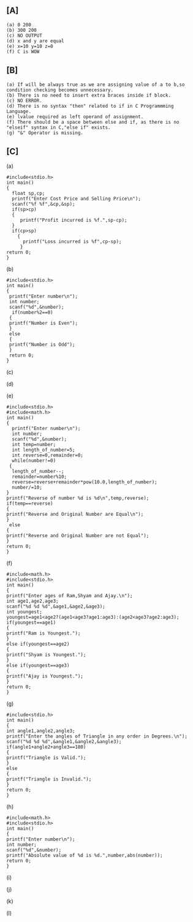 ## [A]
    
    (a) 0 200
    (b) 300 200
    (c) NO OUTPUT
    (d) x and y are equal
    (e) x=10 y=10 z=0 
    (f) C is WOW

## [B]

    (a) If will be always true as we are assigning value of a to b,so condition checking becomes unnecessary.
    (b) There is no need to insert extra braces inside if block.
    (c) NO ERROR.
    (d) There is no syntax "then" related to if in C Programmming Language.
    (e) lvalue required as left operand of assignment.
    (f) There should be a space between else and if, as there is no "elseif" syntax in C,"else if" exists.
    (g) "&" Operator is missing.
    
##  [C]

   (a)
        
    #include<stdio.h>
    int main()
    {
      float sp,cp;
      printf("Enter Cost Price and Selling Price\n");
      scanf("%f %f",&cp,&sp);
      if(sp>cp)
      {
         printf("Profit incurred is %f.",sp-cp);
      }
      if(cp>sp)
        {
          printf("Loss incurred is %f",cp-sp);
         }
    return 0;
    }
  (b)
    
    #include<stdio.h>
    int main()
    {
     printf("Enter number\n");
     int number;
     scanf("%d",&number);
      if(number%2==0)
     {
     printf("Number is Even");
     }
     else
     {
     printf("Number is Odd");
     }
     return 0;
    }
(c)

(d)

(e)

    #include<stdio.h>
    #include<math.h>
    int main()
    {
      printf("Enter number\n");
      int number;
      scanf("%d",&number);
      int temp=number;
      int length_of_number=5;
      int reverse=0,remainder=0;
      while(number!=0)
     {
      length_of_number--;
      remainder=number%10;
      reverse=reverse+remainder*pow(10.0,length_of_number);
      number/=10;
    }
    printf("Reverse of number %d is %d\n",temp,reverse);
    if(temp==reverse)
    {
    printf("Reverse and Original Number are Equal\n");
    }
     else
    {
    printf("Reverse and Original Number are not Equal");
    }
    return 0;
    }
(f)

    #include<math.h>
    #include<stdio.h>
    int main()
    {
    printf("Enter ages of Ram,Shyam and Ajay.\n");
    int age1,age2,age3;
    scanf("%d %d %d",&age1,&age2,&age3);
    int youngest;
    youngest=age1<age2?(age1<age3?age1:age3):(age2<age3?age2:age3);
    if(youngest==age1)
    {
    printf("Ram is Youngest.");
    }
    else if(youngest==age2)
    {
    printf("Shyam is Youngest.");
    }
    else if(youngest==age3)
    {
    printf("Ajay is Youngest.");
    }
    return 0;
    }
(g)

    #include<stdio.h>
    int main()
    {
    int angle1,angle2,angle3;
    printf("Enter the angles of Triangle in any order in Degrees.\n");
    scanf("%d %d %d",&angle1,&angle2,&angle3);
    if(angle1+angle2+angle3==180)
    {
    printf("Triangle is Valid.");
    }   
    else
    {
    printf("Triangle is Invalid.");
    }
    return 0;
    }
(h)

    #include<math.h>
    #include<stdio.h>
    int main()
    {
    printf("Enter number\n");
    int number;
    scanf("%d",&number);
    printf("Absolute value of %d is %d.",number,abs(number));
    return 0;
    }
(i) 

(j)

(k)

(l)
